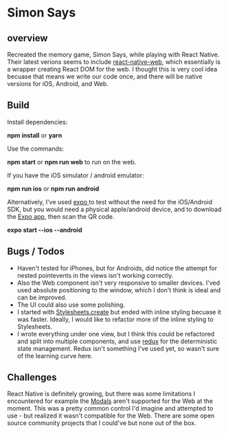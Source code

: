 # Simon Says

## overview

Recreated the memory game, Simon Says, while playing with React Native. Their latest verions seems to include [react-native-web](https://github.com/necolas/react-native-web), which essentially is a wrapper creating React DOM for the web. I thought this is very cool idea becuase that means we write our code once, and there will be native versions for iOS, Android, and Web.



## Build

Install dependencies:

**npm install** or **yarn**

Use the commands:

**npm start** or **npm run web** to run on the web.

If you have the iOS simulator / android emulator:

**npm run ios** or **npm run android**

Alternatively, I've used [expo ](https://expo.io/) to test without the need for the iOS/Android SDK,
but you would need a physical apple/android device, and to download the [Expo app](https://expo.io/tools), then scan the QR code.

**expo start --ios --android**


## Bugs / Todos

* Haven't tested for iPhones, but for Androids, did notice the attempt for nested pointevents in the views isn't working correctly.
* Also the Web component isn't very responsive to smaller devices. I'ved used absolute positioning to the window, which I don't think is ideal and can be improved.
* The UI could also use some polishing.
* I started with [Stylesheets.create](https://reactnative.dev/docs/stylesheet) but ended with inline styling becuase it was faster. Ideally, I would like to refactor more of the inline styling to Stylesheets.
* I wrote everything under one view, but I think this could be refactored and split into multiple components, and use [redux](https://redux.js.org/) for the deterministic state management. Redux isn't something I've used yet, so wasn't sure of the learning curve here.

## Challenges

React Native is definitely growing, but there was some limitations I encountered for example the [Modals](https://reactnative.dev/docs/modal) aren't supported for the Web at the moment. This was a pretty common control I'd imagine and attempted to use - but realized it wasn't compatible for the Web. There are some open source community projects that I could've but none out of the box.
